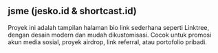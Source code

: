 ## jsme (jesko.id & shortcast.id)
Proyek ini adalah tampilan halaman bio link sederhana seperti Linktree, dengan desain modern dan mudah dikustomisasi.
Cocok untuk promosi akun media sosial, proyek airdrop, link referral, atau portofolio pribadi.
